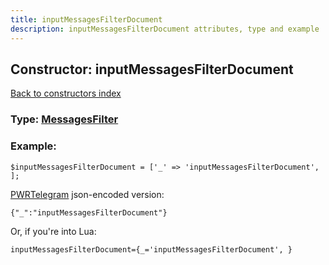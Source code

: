 ```yaml
---
title: inputMessagesFilterDocument
description: inputMessagesFilterDocument attributes, type and example
---
```

## Constructor: inputMessagesFilterDocument  
[Back to constructors index](index.md)






### Type: [MessagesFilter](../types/MessagesFilter.md)


### Example:

```
$inputMessagesFilterDocument = ['_' => 'inputMessagesFilterDocument', ];
```  

[PWRTelegram](https://pwrtelegram.xyz) json-encoded version:

```
{"_":"inputMessagesFilterDocument"}
```


Or, if you're into Lua:  


```
inputMessagesFilterDocument={_='inputMessagesFilterDocument', }

```


